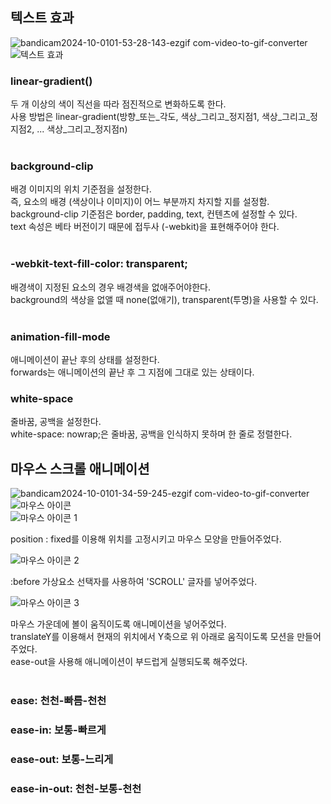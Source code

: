 
## 텍스트 효과


![bandicam2024-10-0101-53-28-143-ezgif com-video-to-gif-converter](https://github.com/user-attachments/assets/be00d605-7e29-4078-b55c-f6ab94f7b588)<br/>
![텍스트 효과](https://github.com/user-attachments/assets/06024fd4-fdf6-4c89-93d2-d152363141ce)<br/>

### linear-gradient()
두 개 이상의 색이 직선을 따라 점진적으로 변화하도록 한다. <br/>
사용 방법은 linear-gradient(방향_또는_각도, 색상_그리고_정지점1, 색상_그리고_정지점2, ... 색상_그리고_정지점n) <br/><br/>


### background-clip
배경 이미지의 위치 기준점을 설정한다. <br/>
즉, 요소의 배경 (색상이나 이미지)이 어느 부분까지 차지할 지를 설정함.<br/>
background-clip 기준점은 border, padding, text, 컨텐츠에 설정할 수 있다.<br/>
text 속성은 베타 버전이기 때문에 접두사 (-webkit)을 표현해주어야 한다.<br/><br/>

### -webkit-text-fill-color: transparent;
배경색이 지정된 요소의 경우 배경색을 없애주어야한다.<br/>
background의 색상을 없앨 때 none(없애기), transparent(투명)을 사용할 수 있다.<br/><br/>

### animation-fill-mode 
애니메이션이 끝난 후의 상태를 설정한다.<br/>
forwards는 애니메이션의 끝난 후 그 지점에 그대로 있는 상태이다.<br/>

### white-space  
줄바꿈, 공백을 설정한다.<br/>
white-space: nowrap;은 줄바꿈, 공백을 인식하지 못하며 한 줄로 정렬한다.<br/>






## 마우스 스크롤 애니메이션


![bandicam2024-10-0101-34-59-245-ezgif com-video-to-gif-converter](https://github.com/user-attachments/assets/2cdfa46c-bf18-4934-a5e4-af8e5b010435)<br>
![마우스 아이콘](https://github.com/user-attachments/assets/c8426033-432a-442e-a61f-598efe173c84)<br>
![마우스 아이콘 1](https://github.com/user-attachments/assets/5185a87b-9459-4339-a767-f25f3c99d6a7)<br>

position : fixed를 이용해 위치를 고정시키고 마우스 모양을 만들어주었다.

![마우스 아이콘 2](https://github.com/user-attachments/assets/cccfde54-3e10-4db3-b52d-e34379ac6119)<br>

:before 가상요소 선택자를 사용하여 'SCROLL' 글자를 넣어주었다.

![마우스 아이콘 3](https://github.com/user-attachments/assets/be4797d1-3abd-40aa-b861-6234434a3779)<br>

마우스 가운데에 볼이 움직이도록 애니메이션을 넣어주었다.<br>
translateY를 이용해서 현재의 위치에서 Y축으로 위 아래로 움직이도록 모션을 만들어주었다.<br>
ease-out을 사용해 애니메이션이 부드럽게 실행되도록 해주었다.<br><br>

### ease: 천천-빠름-천천
### ease-in: 보통-빠르게
### ease-out: 보통-느리게
### ease-in-out: 천천-보통-천천



